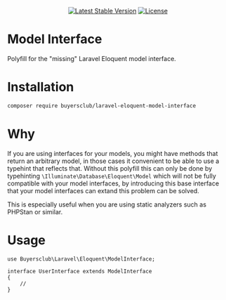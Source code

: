 <p align="center">
    <a href="https://packagist.org/packages/buyersclub/laravel-eloquent-model-interface"><img src="https://img.shields.io/packagist/v/buyersclub/laravel-eloquent-model-interface" alt="Latest Stable Version"></a>
    <a href="https://github.com/buyersclub/laravel-eloquent-model-interface/blob/master/LICENSE.md"><img src="https://img.shields.io/packagist/l/buyersclub/laravel-eloquent-model-interface" alt="License"></a>
</p>

# Model Interface

Polyfill for the \"missing\" Laravel Eloquent model interface.

# Installation

```bash
composer require buyersclub/laravel-eloquent-model-interface
```

# Why

If you are using interfaces for your models, you might have methods that return an arbitrary model,
in those cases it convenient to be able to use a typehint that reflects that.
Without this polyfill this can only be done by typehinting `\Illuminate\Database\Eloquent\Model` which
will not be fully compatible with your model interfaces, by introducing this base interface that your
model interfaces can extand this problem can be solved.

This is especially useful when you are using static analyzers such as PHPStan or similar.

# Usage

```
use Buyersclub\Laravel\Eloquent\ModelInterface;

interface UserInterface extends ModelInterface
{
    //
}
```
